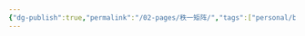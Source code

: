 ```yaml
---
{"dg-publish":true,"permalink":"/02-pages/秩一矩阵/","tags":["personal/blog","线性代数/矩阵","线性代数/特征值"]}
---
```


